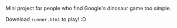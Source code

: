 Mini project for people who find Google's dinosaur game too simple.

Download `runner.html` to play! :D
